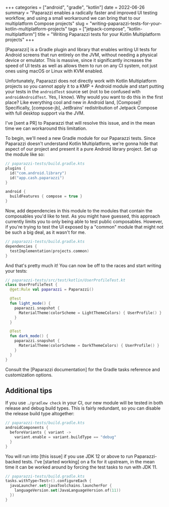 +++
categories = ["android", "gradle", "kotlin"]
date = 2022-06-26
summary = "Paparazzi enables a radically faster and improved UI testing workflow, and using a small workaround we can bring that to our multiplatform Compose projects"
slug = "writing-paparazzi-tests-for-your-kotlin-multiplatform-projects"
tags = ["jetpack-compose", "kotlin-multiplatform"]
title = "Writing Paparazzi tests for your Kotlin Multiplatform projects"
+++

[Paparazzi] is a Gradle plugin and library that enables writing UI tests for Android screens that run entirely on the JVM, without needing a physical device or emulator. This is massive, since it significantly increases the speed of UI tests as well as allows them to run on any CI system, not just ones using macOS or Linux with KVM enabled.

Unfortunately, Paparazzi does not directly work with Kotlin Multiplatform projects so you cannot apply it to a KMP + Android module and start putting your tests in the `androidTest` source set (not to be confused with `androidAndroidTest`. Yes, I know). Why would you want to do this in the first place? Like everything cool and new in Android land, [Compose]! Specifically, [compose-jb], JetBrains' redistribution of Jetpack Compose with full desktop support via the JVM.

I've [sent a PR] to Paparazzi that will resolve this issue, and in the mean time we can workaround this limitation.

To begin, we'll need a new Gradle module for our Paparazzi tests. Since Paparazzi doesn't understand Kotlin Multiplatform, we're gonna hide that aspect of our project and present it a pure Android library project. Set up the module like so:

```kotlin
// paparazzi-tests/build.gradle.kts
plugins {
  id("com.android.library")
  id("app.cash.paparazzi")
}

android {
  buildFeatures { compose = true }
}
```

Now, add dependencies in this module to the modules that contain the composables you'd like to test. As you might have guessed, this approach currently limits you to only being able to test public composables. However, if you're trying to test the UI exposed by a "common" module that might not be such a big deal, as it wasn't for me.

```kotlin
// paparazzi-tests/build.gradle.kts
dependencies {
  testImplementation(projects.common)
}
```

And that's pretty much it! You can now be off to the races and start writing your tests:

```kotlin
// paparazzi-tests/src/test/kotlin/UserProfileTest.kt
class UserProfileTest {
  @get:Rule val paparazzi = Paparazzi()

  @Test
  fun light_mode() {
    paparazzi.snapshot {
      MaterialTheme(colorScheme = LightThemeColors) { UserProfile() }
    }
  }

  @Test
  fun dark_mode() {
    paparazzi.snapshot {
      MaterialTheme(colorScheme = DarkThemeColors) { UserProfile() }
    }
  }
}
```

Consult the [Paparazzi documentation] for the Gradle tasks reference and customization options.

## Additional tips

If you use `./gradlew check` in your CI, our new module will be tested in both release and debug build types. This is fairly redundant, so you can disable the release build type altogether:

```kotlin
// paparazzi-tests/build.gradle.kts
androidComponents {
  beforeVariants { variant ->
    variant.enable = variant.buildType == "debug"
  }
}
```

You will run into [this issue] if you use JDK 12 or above to run Paparazzi-backed tests. I've [started working] on a fix for it upstream, in the mean time it can be worked around by forcing the test tasks to run with JDK 11.

```kotlin
// paparazzi-tests/build.gradle.kts
tasks.withType<Test>().configureEach {
  javaLauncher.set(javaToolchains.launcherFor {
    languageVersion.set(JavaLanguageVersion.of(11))
  })
}
```
